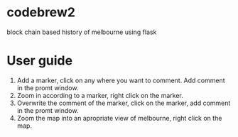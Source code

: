 # codebrew2
block chain based history of melbourne using flask

# User guide
1. Add a marker, click on any where you want to comment. Add comment in the promt window.
2. Zoom in according to a marker, right click on the marker.
3. Overwrite the comment of the marker, click on the marker, add comment in the promt window.
4. Zoom the map into an apropriate view of melbourne, right click on the map.
